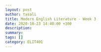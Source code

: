 ```yaml
---
layout: post
author: tasali
title: Modern English Literature - Week 3
date: 2020-10-23 14:40:00 +300
description: 
summary: 
tags: []
category: ELIT401 
---
```



